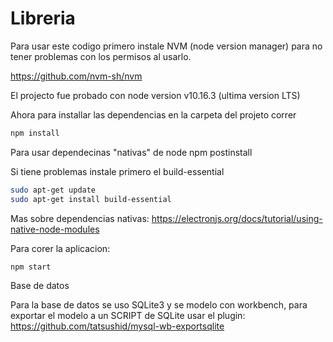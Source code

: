 # Libreria
Para usar este codigo primero instale NVM (node version manager) para no tener problemas con los permisos al usarlo.

https://github.com/nvm-sh/nvm

El projecto fue probado con node version v10.16.3 (ultima version LTS)

Ahora para installar las dependencias en la carpeta del projeto correr
```bash
npm install
```
Para usar dependecinas "nativas" de node
npm postinstall

Si tiene problemas instale primero el build-essential
```bash
sudo apt-get update
sudo apt-get install build-essential
```

Mas sobre dependencias nativas:  https://electronjs.org/docs/tutorial/using-native-node-modules

Para corer la aplicacion:
```bash
npm start
```
Base de datos

Para la base de datos se uso SQLite3 y se modelo con workbench, para exportar el modelo a un SCRIPT de SQLite usar el plugin:
https://github.com/tatsushid/mysql-wb-exportsqlite
